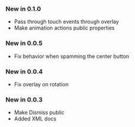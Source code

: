 ### New in 0.1.0
* Pass through touch events through overlay
* Make animation actions public properties
### New in 0.0.5
* Fix behavior when spamming the center button
### New in 0.0.4
* Fix overlay on rotation
### New in 0.0.3
* Make Dismiss public
* Added XML docs